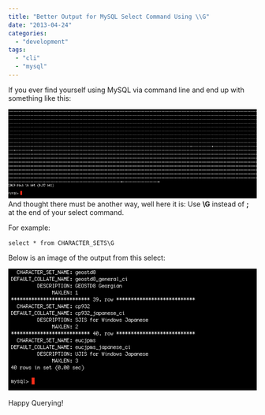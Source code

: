 ```yaml
---
title: "Better Output for MySQL Select Command Using \\G"
date: "2013-04-24"
categories: 
  - "development"
tags: 
  - "cli"
  - "mysql"
---
```


If you ever find yourself using MySQL via command line and end up with something like this:

[![mysql-command-line](/assets/images/mysql-command-line.jpg)](http://phpboyscout.uk/wp-content/uploads/2013/04/mysql-command-line.jpg) And thought there must be another way, well here it is: Use **\\G** instead of **;** at the end of your select command.

For example:

```
select * from CHARACTER_SETS\G
```

Below is an image of the output from this select:

[![mysql-nice-output](/assets/images/mysql-nice-output.png)](http://phpboyscout.uk/wp-content/uploads/2013/04/mysql-nice-output.png)

Happy Querying!
